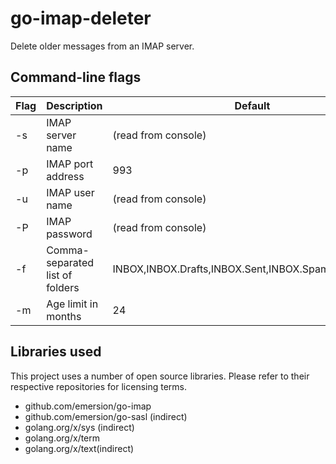 # go-imap-deleter

Delete older messages from an IMAP server.

## Command-line flags

| Flag  | Description         | Default             |
|-------|---------------------|---------------------|
| -s    | IMAP server name    | (read from console) |
| -p    | IMAP port address   | 993                 |
| -u    | IMAP user name      | (read from console) |
| -P    | IMAP password       | (read from console) |
| -f    | Comma-separated list of folders | INBOX,INBOX.Drafts,INBOX.Sent,INBOX.Spam,INBOX.Trash | 
| -m    | Age limit in months | 24 | 


## Libraries used

This project uses a number of open source libraries. Please refer to their respective
repositories for licensing terms.

* github.com/emersion/go-imap
* github.com/emersion/go-sasl (indirect)
* golang.org/x/sys (indirect)
* golang.org/x/term
* golang.org/x/text(indirect)